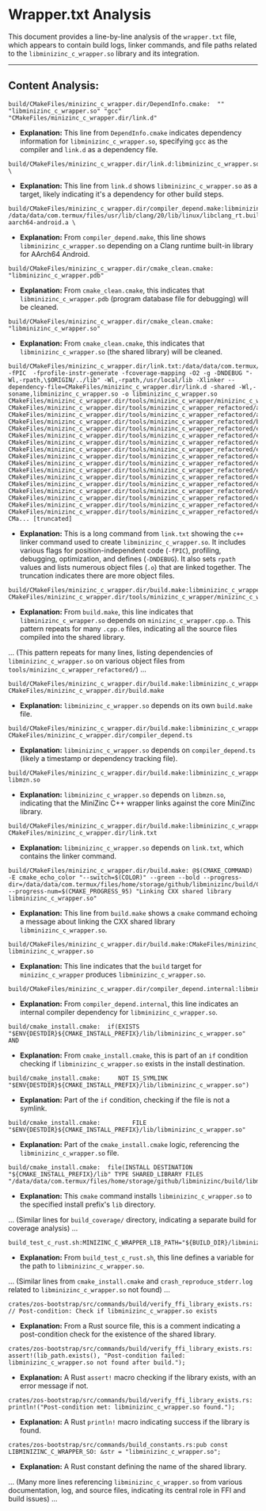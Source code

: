 # Wrapper.txt Analysis

This document provides a line-by-line analysis of the `wrapper.txt` file, which appears to contain build logs, linker commands, and file paths related to the `libminizinc_c_wrapper.so` library and its integration.

---

## Content Analysis:

```
build/CMakeFiles/minizinc_c_wrapper.dir/DependInfo.cmake:  "" "libminizinc_c_wrapper.so" "gcc" "CMakeFiles/minizinc_c_wrapper.dir/link.d"
```
*   **Explanation:** This line from `DependInfo.cmake` indicates dependency information for `libminizinc_c_wrapper.so`, specifying `gcc` as the compiler and `link.d` as a dependency file.

```
build/CMakeFiles/minizinc_c_wrapper.dir/link.d:libminizinc_c_wrapper.so: \
```
*   **Explanation:** This line from `link.d` shows `libminizinc_c_wrapper.so` as a target, likely indicating it's a dependency for other build steps.

```
build/CMakeFiles/minizinc_c_wrapper.dir/compiler_depend.make:libminizinc_c_wrapper.so: /data/data/com.termux/files/usr/lib/clang/20/lib/linux/libclang_rt.builtins-aarch64-android.a \
```
*   **Explanation:** From `compiler_depend.make`, this line shows `libminizinc_c_wrapper.so` depending on a Clang runtime built-in library for AArch64 Android.

```
build/CMakeFiles/minizinc_c_wrapper.dir/cmake_clean.cmake:  "libminizinc_c_wrapper.pdb"
```
*   **Explanation:** From `cmake_clean.cmake`, this indicates that `libminizinc_c_wrapper.pdb` (program database file for debugging) will be cleaned.

```
build/CMakeFiles/minizinc_c_wrapper.dir/cmake_clean.cmake:  "libminizinc_c_wrapper.so"
```
*   **Explanation:** From `cmake_clean.cmake`, this indicates that `libminizinc_c_wrapper.so` (the shared library) will be cleaned.

```
build/CMakeFiles/minizinc_c_wrapper.dir/link.txt:/data/data/com.termux/files/usr/bin/c++ -fPIC  -fprofile-instr-generate -fcoverage-mapping -O2 -g -DNDEBUG "-Wl,-rpath,\$ORIGIN/../lib" -Wl,-rpath,/usr/local/lib -Xlinker --dependency-file=CMakeFiles/minizinc_c_wrapper.dir/link.d -shared -Wl,-soname,libminizinc_c_wrapper.so -o libminizinc_c_wrapper.so CMakeFiles/minizinc_c_wrapper.dir/tools/minizinc_c_wrapper/minizinc_c_wrapper.cpp.o CMakeFiles/minizinc_c_wrapper.dir/tools/minizinc_c_wrapper_refactored/arraylit_get_element_at_index.cpp.o CMakeFiles/minizinc_c_wrapper.dir/tools/minizinc_c_wrapper_refactored/arraylit_get_size.cpp.o CMakeFiles/minizinc_c_wrapper.dir/tools/minizinc_c_wrapper_refactored/boollit_get_value.cpp.o CMakeFiles/minizinc_c_wrapper.dir/tools/minizinc_c_wrapper_refactored/expression_as_anon_var.cpp.o CMakeFiles/minizinc_c_wrapper.dir/tools/minizinc_c_wrapper_refactored/expression_as_arraylit.cpp.o CMakeFiles/minizinc_c_wrapper.dir/tools/minizinc_c_wrapper_refactored/expression_as_boollit.cpp.o CMakeFiles/minizinc_c_wrapper.dir/tools/minizinc_c_wrapper_refactored/expression_as_floatlit.cpp.o CMakeFiles/minizinc_c_wrapper.dir/tools/minizinc_c_wrapper_refactored/expression_as_id.cpp.o CMakeFiles/minizinc_c_wrapper.dir/tools/minizinc_c_wrapper_refactored/expression_as_setlit.cpp.o CMakeFiles/minizinc_c_wrapper.dir/tools/minizinc_c_wrapper_refactored/expression_as_stringlit.cpp.o CMakeFiles/minizinc_c_wrapper.dir/tools/minizinc_c_wrapper_refactored/expression_get_id.cpp.o CMakeFiles/minizinc_c_wrapper.dir/tools/minizinc_c_wrapper_refactored/expression_is_anon_var.cpp.o CMakeFiles/minizinc_c_wrapper.dir/tools/minizinc_c_wrapper_refactored/expression_is_arraylit.cpp.o CMakeFiles/minizinc_c_wrapper.dir/tools/minizinc_c_wrapper_refactored/expression_is_boollit.cpp.o CMakeFiles/minizinc_c_wrapper.dir/tools/minizinc_c_wrapper_refactored/expression_is_floatlit.cpp.o CMakeFiles/minizinc_c_wrapper.dir/tools/minizinc_c_wrapper_refactored/expression_is_id.cpp.o CMa... [truncated]
```
*   **Explanation:** This is a long command from `link.txt` showing the `c++` linker command used to create `libminizinc_c_wrapper.so`. It includes various flags for position-independent code (`-fPIC`), profiling, debugging, optimization, and defines (`-DNDEBUG`). It also sets `rpath` values and lists numerous object files (`.o`) that are linked together. The truncation indicates there are more object files.

```
build/CMakeFiles/minizinc_c_wrapper.dir/build.make:libminizinc_c_wrapper.so: CMakeFiles/minizinc_c_wrapper.dir/tools/minizinc_c_wrapper/minizinc_c_wrapper.cpp.o
```
*   **Explanation:** From `build.make`, this line indicates that `libminizinc_c_wrapper.so` depends on `minizinc_c_wrapper.cpp.o`. This pattern repeats for many `.cpp.o` files, indicating all the source files compiled into the shared library.

... (This pattern repeats for many lines, listing dependencies of `libminizinc_c_wrapper.so` on various object files from `tools/minizinc_c_wrapper_refactored/`) ...

```
build/CMakeFiles/minizinc_c_wrapper.dir/build.make:libminizinc_c_wrapper.so: CMakeFiles/minizinc_c_wrapper.dir/build.make
```
*   **Explanation:** `libminizinc_c_wrapper.so` depends on its own `build.make` file.

```
build/CMakeFiles/minizinc_c_wrapper.dir/build.make:libminizinc_c_wrapper.so: CMakeFiles/minizinc_c_wrapper.dir/compiler_depend.ts
```
*   **Explanation:** `libminizinc_c_wrapper.so` depends on `compiler_depend.ts` (likely a timestamp or dependency tracking file).

```
build/CMakeFiles/minizinc_c_wrapper.dir/build.make:libminizinc_c_wrapper.so: libmzn.so
```
*   **Explanation:** `libminizinc_c_wrapper.so` depends on `libmzn.so`, indicating that the MiniZinc C++ wrapper links against the core MiniZinc library.

```
build/CMakeFiles/minizinc_c_wrapper.dir/build.make:libminizinc_c_wrapper.so: CMakeFiles/minizinc_c_wrapper.dir/link.txt
```
*   **Explanation:** `libminizinc_c_wrapper.so` depends on `link.txt`, which contains the linker command.

```
build/CMakeFiles/minizinc_c_wrapper.dir/build.make:	@$(CMAKE_COMMAND) -E cmake_echo_color "--switch=$(COLOR)" --green --bold --progress-dir=/data/data/com.termux/files/home/storage/github/libminizinc/build/CMakeFiles --progress-num=$(CMAKE_PROGRESS_95) "Linking CXX shared library libminizinc_c_wrapper.so"
```
*   **Explanation:** This line from `build.make` shows a `cmake` command echoing a message about linking the CXX shared library `libminizinc_c_wrapper.so`.

```
build/CMakeFiles/minizinc_c_wrapper.dir/build.make:CMakeFiles/minizinc_c_wrapper.dir/build: libminizinc_c_wrapper.so
```
*   **Explanation:** This line indicates that the `build` target for `minizinc_c_wrapper` produces `libminizinc_c_wrapper.so`.

```
build/CMakeFiles/minizinc_c_wrapper.dir/compiler_depend.internal:libminizinc_c_wrapper.so
```
*   **Explanation:** From `compiler_depend.internal`, this line indicates an internal compiler dependency for `libminizinc_c_wrapper.so`.

```
build/cmake_install.cmake:  if(EXISTS "$ENV{DESTDIR}${CMAKE_INSTALL_PREFIX}/lib/libminizinc_c_wrapper.so" AND
```
*   **Explanation:** From `cmake_install.cmake`, this is part of an `if` condition checking if `libminizinc_c_wrapper.so` exists in the install destination.

```
build/cmake_install.cmake:     NOT IS_SYMLINK "$ENV{DESTDIR}${CMAKE_INSTALL_PREFIX}/lib/libminizinc_c_wrapper.so")
```
*   **Explanation:** Part of the `if` condition, checking if the file is not a symlink.

```
build/cmake_install.cmake:         FILE "$ENV{DESTDIR}${CMAKE_INSTALL_PREFIX}/lib/libminizinc_c_wrapper.so"
```
*   **Explanation:** Part of the `cmake_install.cmake` logic, referencing the `libminizinc_c_wrapper.so` file.

```
build/cmake_install.cmake:  file(INSTALL DESTINATION "${CMAKE_INSTALL_PREFIX}/lib" TYPE SHARED_LIBRARY FILES "/data/data/com.termux/files/home/storage/github/libminizinc/build/libminizinc_c_wrapper.so")
```
*   **Explanation:** This `cmake` command installs `libminizinc_c_wrapper.so` to the specified install prefix's `lib` directory.

... (Similar lines for `build_coverage/` directory, indicating a separate build for coverage analysis) ...

```
build_test_c_rust.sh:MINIZINC_C_WRAPPER_LIB_PATH="${BUILD_DIR}/libminizinc_c_wrapper.so"
```
*   **Explanation:** From `build_test_c_rust.sh`, this line defines a variable for the path to `libminizinc_c_wrapper.so`.

... (Similar lines from `cmake_install.cmake` and `crash_reproduce_stderr.log` related to `libminizinc_c_wrapper.so` not found) ...

```
crates/zos-bootstrap/src/commands/build/verify_ffi_library_exists.rs:    // Post-condition: Check if libminizinc_c_wrapper.so exists
```
*   **Explanation:** From a Rust source file, this is a comment indicating a post-condition check for the existence of the shared library.

```
crates/zos-bootstrap/src/commands/build/verify_ffi_library_exists.rs:    assert!(lib_path.exists(), "Post-condition failed: libminizinc_c_wrapper.so not found after build.");
```
*   **Explanation:** A Rust `assert!` macro checking if the library exists, with an error message if not.

```
crates/zos-bootstrap/src/commands/build/verify_ffi_library_exists.rs:    println!("Post-condition met: libminizinc_c_wrapper.so found.");
```
*   **Explanation:** A Rust `println!` macro indicating success if the library is found.

```
crates/zos-bootstrap/src/commands/build_constants.rs:pub const LIBMINIZINC_C_WRAPPER_SO: &str = "libminizinc_c_wrapper.so";
```
*   **Explanation:** A Rust constant defining the name of the shared library.

... (Many more lines referencing `libminizinc_c_wrapper.so` from various documentation, log, and source files, indicating its central role in FFI and build issues) ...
